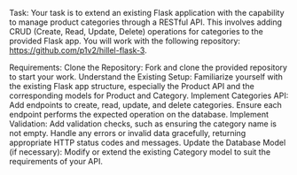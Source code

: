 Task:
Your task is to extend an existing Flask application with the capability to manage product categories through a RESTful API. This involves adding CRUD (Create, Read, Update, Delete) operations for categories to the provided Flask app. You will work with the following repository: https://github.com/p1v2/hillel-flask-3.

Requirements:
Clone the Repository:
Fork and clone the provided repository to start your work.
Understand the Existing Setup:
Familiarize yourself with the existing Flask app structure, especially the Product API and the corresponding models for Product and Category.
Implement Categories API:
Add endpoints to create, read, update, and delete categories.
Ensure each endpoint performs the expected operation on the database.
Implement Validation:
Add validation checks, such as ensuring the category name is not empty.
Handle any errors or invalid data gracefully, returning appropriate HTTP status codes and messages.
Update the Database Model (if necessary):
Modify or extend the existing Category model to suit the requirements of your API.
